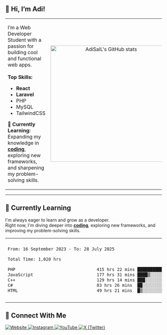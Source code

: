
## 🚀 Hi, I’m Adi! 


<table>
  <tr>
    <td valign="top" width="55%">
      <p>
        I’m a Web Developer Student with a passion for building cool and functional web apps.<br><br>
        <b>Top Skills:</b>
        <ul>
          <li><b>React</b></li>
          <li><b>Laravel</b></li>
          <li>PHP</li>
          <li>MySQL</li>
          <li>TailwindCSS</li>
        </ul>
        <b>🌱 Currently Learning:</b><br>
        Expanding my knowledge in <a href="https://en.wikipedia.org/wiki/Coding"><b>coding</b></a>,
        exploring new frameworks, and sharpening my problem-solving skills.
      </p>
    </td>
    <td align="center" valign="middle" width="45%">
      <img src="https://github-readme-stats.vercel.app/api?username=AdiSalL&show_icons=true&hide_title=true&count_private=true&hide=prs&theme=radical" alt="AdiSalL's GitHub stats" width="375">
    </td>
  </tr>
</table>

---

## 🌱 Currently Learning

I'm always eager to learn and grow as a developer.  
Right now, I'm diving deeper into <a href="https://en.wikipedia.org/wiki/Coding"><b>coding</b></a>, exploring new frameworks, and improving my problem-solving skills.





<table border="0">
 <tr>
  <td>
  
 
 <!--START_SECTION:waka-->

```txt
From: 16 September 2023 - To: 28 July 2025

Total Time: 1,020 hrs

PHP                                415 hrs 22 mins ██████████░░░░░░░░░░░░░░░   40.30 %
JavaScript                         177 hrs 31 mins ████▒░░░░░░░░░░░░░░░░░░░░   17.22 %
C++                                129 hrs 14 mins ███░░░░░░░░░░░░░░░░░░░░░░   12.54 %
C#                                 83 hrs 26 mins  ██░░░░░░░░░░░░░░░░░░░░░░░   08.10 %
HTML                               49 hrs 21 mins  █▒░░░░░░░░░░░░░░░░░░░░░░░   04.79 %
```

<!--END_SECTION:waka-->
  </td>
    <td>
   <div align="start">
        <a href="https://open.spotify.com/user/dxso20he52f5d4ti73duavf95">
        <img width="200px" src="https://spotify-github-profile.kittinanx.com/api/view.svg?uid=dxso20he52f5d4ti73duavf95&cover_image=true&theme=default&show_offline=false&background_color=121212&interchange=false" alt="Spotify Now Playing">
    </a>
</div> 

  </td>
 </tr>

</table>

 ## 🔗 Connect With Me

<p>
  <a href="https://adisalafudin-com.vercel.app/" target="_blank">
    <img src="https://img.shields.io/badge/Website-Visit-blue?logo=google-chrome&style=for-the-badge" alt="Website" />
  </a>
  <a href="https://instagram.com/adi.salafudin" target="_blank">
    <img src="https://img.shields.io/badge/Instagram-@adi.salafudin-E4405F?logo=instagram&logoColor=white&style=for-the-badge" alt="Instagram" />
  </a>
  <a href="https://youtube.com/@adisalafudin" target="_blank">
    <img src="https://img.shields.io/badge/YouTube-Subscribe-FF0000?logo=youtube&logoColor=white&style=for-the-badge" alt="YouTube" />
  </a>
  <a href="https://x.com/telotraash" target="_blank">
    <img src="https://img.shields.io/badge/X-@telotraash-000000?logo=x&logoColor=white&style=for-the-badge" alt="X (Twitter)" />
  </a>
</p>



